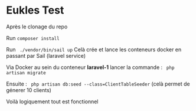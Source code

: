 <h1>Eukles Test</h1>

Après le clonage du repo

Run ```composer install```


Run ``` ./vendor/bin/sail up``` Celà crée et lance les conteneurs docker en passant par Sail (laravel service)

Via Docker au sein du conteneur <b>laravel-1</b> lancer la commande : ``` php artisan migrate```


Ensuite : ``` php artisan db:seed --class=ClientTableSeeder``` (celà permet de génerer 10 clients)

Voilà logiquement tout est fonctionnel
